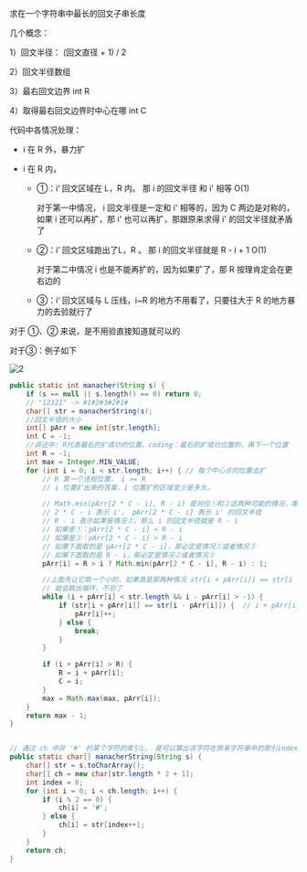 求在一个字符串中最长的回文子串长度

几个概念：

1）回文半径：  (回文直径 + 1) / 2

2）回文半径数组

3）最右回文边界      int R

4）取得最右回文边界时中心在哪   int C



代码中各情况处理：

- i 在 R 外，暴力扩

- i 在 R 内，
  - ①：i‘ 回文区域在 L，R 内。 那 i 的回文半径 和 i' 相等                          O(1)
  
    对于第一中情况， i 回文半径是一定和 i' 相等的，因为 C 两边是对称的，如果 i 还可以再扩，那 i' 也可以再扩，那跟原来求得 i' 的回文半径就矛盾了
  
  - ②：i‘ 回文区域跑出了L，R 。   那 i 的回文半径就是 R - i + 1                O(1)
  
    对于第二中情况 i 也是不能再扩的，因为如果扩了，那 R 按理肯定会在更右边的
  
  - ③：i‘ 回文区域与 L 压线，i~R 的地方不用看了，只要往大于 R 的地方暴力的去验就行了

对于 ①、② 来说，是不用验直接知道就可以的

对于③：例子如下

![2](assets/2.png)



```java
public static int manacher(String s) {
    if (s == null || s.length() == 0) return 0;
    // "12321" -> #1#2#3#2#1#
    char[] str = manacherString(s);
    //回文半径的大小
    int[] pArr = new int[str.length];
    int C = -1;
    //讲述中: R代表最右的扩成功的位置。coding：最右的扩成功位置的，再下一个位置
    int R = -1;
    int max = Integer.MIN_VALUE;
    for (int i = 0; i < str.length; i++) { // 每个中心点的位置去扩
        // R 第一个违规位置， i >= R
        // i 位置扩出来的答案，i 位置扩的区域至少是多大。

        // Math.min(pArr[2 * C - i], R - i) 是对应①和②这两种可能的情况，哪个小则哪个是等下不用验的区域
        // 2 * C - i 表示 i'， pArr[2 * C - i] 表示 i' 的回文半径
        // R - i 表示如果是情况②，那么 i 的回文半径就是 R - i
        // 如果是①：pArr[2 * C - i] < R - i
        // 如果是②：pArr[2 * C - i] > R - i
        // 如果下面取的是 pArr[2 * C - i]，那必定是情况①或者情况③
        // 如果下面取的是 R - i，那必定是情况②或者情况③
        pArr[i] = R > i ? Math.min(pArr[2 * C - i], R - i) : 1;

        //上面先让它取一个小的，如果真是那两种情况 str[i + pArr[i]] == str[i - pArr[i]] 那肯定不成立，
        // 就会跳出循环，不验了
        while (i + pArr[i] < str.length && i - pArr[i] > -1) {
            if (str[i + pArr[i]] == str[i - pArr[i]]) {  // i + pArr[i] 是i为中心的回文的扩到的位置的下一个位置
                pArr[i]++;
            } else {
                break;
            }
        }

        if (i + pArr[i] > R) {
            R = i + pArr[i];
            C = i;
        }
        max = Math.max(max, pArr[i]);
    }
    return max - 1;
}


// 通过 ch 中非 '#' 的某个字符的索引i， 是可以算出该字符在原来字符串中的索引index 的： index = (i - 1) / 2 
public static char[] manacherString(String s) {
    char[] str = s.toCharArray();
    char[] ch = new char[str.length * 2 + 1];
    int index = 0;
    for (int i = 0; i < ch.length; i++) {
        if (i % 2 == 0) {
            ch[i] = '#';
        } else {
            ch[i] = str[index++];
        }
    }
    return ch;
}
```









